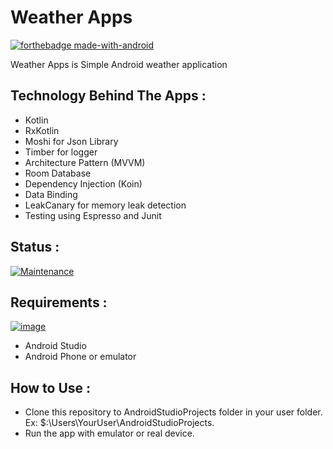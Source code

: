 # Weather Apps
[![forthebadge made-with-android](https://forthebadge.com/images/badges/built-for-android.svg)](https://www.android.com/)


Weather Apps is Simple Android weather application

## Technology Behind The Apps :

- Kotlin
- RxKotlin
- Moshi for Json Library
- Timber for logger
- Architecture Pattern (MVVM)
- Room Database
- Dependency Injection (Koin)
- Data Binding
- LeakCanary for memory leak detection
- Testing using Espresso and Junit

## Status :

[![Maintenance](https://img.shields.io/badge/Maintained%3F-No-red.svg)](https://github.com/reinaldoriant/GubakeGame)

## Requirements :

[![image](https://img.shields.io/badge/Android-3DDC84?style=for-the-badge&logo=android&logoColor=white)](https://www.android.com/)

- Android Studio
- Android Phone or emulator

## How to Use :

- Clone this repository to AndroidStudioProjects folder in your user folder. Ex: $:\Users\YourUser\AndroidStudioProjects\.
- Run the app with emulator or real device.

